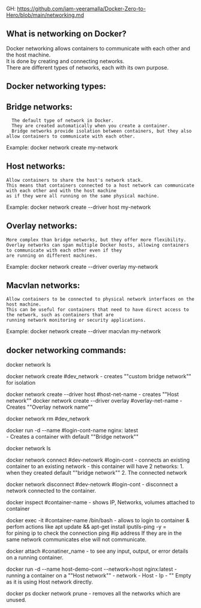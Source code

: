 
GH: https://github.com/iam-veeramalla/Docker-Zero-to-Hero/blob/main/networking.md  

What is networking on Docker?  
----------------------------

Docker networking allows containers to communicate with each other and the host machine.  
It is done by creating and connecting networks.  
There are different types of networks, each with its own purpose.  

Docker networking types:   
------------------- 

Bridge networks:   
----------
      The default type of network in Docker.   
      They are created automatically when you create a container.   
      Bridge networks provide isolation between containers, but they also allow containers to communicate with each other.  
      
Example: docker network create my-network    

Host networks:  
--------------
    Allow containers to share the host's network stack.  
    This means that containers connected to a host network can communicate with each other and with the host machine   
    as if they were all running on the same physical machine.

Example: docker network create --driver host my-network    

Overlay networks:   
---------------
    More complex than bridge networks, but they offer more flexibility.   
    Overlay networks can span multiple Docker hosts, allowing containers to communicate with each other even if they  
    are running on different machines.  
    
Example: docker network create --driver overlay my-network  

Macvlan networks:   
----------------
    Allow containers to be connected to physical network interfaces on the host machine.   
    This can be useful for containers that need to have direct access to the network, such as containers that are   
    running network monitoring or security applications.  

Example: docker network create --driver macvlan my-network  

docker networking commands:
---------------------------

docker network ls

docker network create #dev_network
        - creates ""custom bridge network"" for isolation
        
docker network create --driver host #host-net-name
        - creates ""Host network""
docker network create --driver overlay #overlay-net-name
        - Creates ""Overlay network name""

docker network rm #dev_network

docker run -d --name #login-cont-name nginx: latest     
      - Creates a container with default ""Bridge network""

docker network ls

docker network connect #dev-netowrk #login-cont
      - connects an existing container to an existing network
      - this container will have 2 networks: 1. when they created default ""bridge network""
                                             2. The connected network
                                             
docker network disconnect #dev-netowrk #login-cont
      - disconnect a network connected to the container. 

docker inspect #container-name
      - shows IP, Networks, volumes attached to container

docker exec -it #container-name /bin/bash
      - allows to login to container & perfom actions like apt update && apt-get install iputils-ping -y =   
      for pining ip to check the connection
      ping #ip address
            If they are in the same network communicates else will not communicate.

docker attach #conatiner_name
      - to see any input, output, or error details on a running container. 

docker run -d --name host-demo-cont --network=host nginx:latest
      - running a container on a ""Host network""
      - network - Host
      - Ip - "" Empty as it is using Host network directly.
      
docker ps
docker network prune 
      - removes all the networks which are unused.
      
